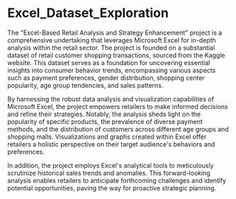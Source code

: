 # Excel_Dataset_Exploration

The "Excel-Based Retail Analysis and Strategy Enhancement" project is a comprehensive undertaking that leverages Microsoft Excel for in-depth analysis within the retail sector. The project is founded on a substantial dataset of retail customer shopping transactions, sourced from the Kaggle website. This dataset serves as a foundation for uncovering essential insights into consumer behavior trends, encompassing various aspects such as payment preferences, gender distribution, shopping center popularity, age group tendencies, and sales patterns.

By harnessing the robust data analysis and visualization capabilities of Microsoft Excel, the project empowers retailers to make informed decisions and refine their strategies. Notably, the analysis sheds light on the popularity of specific products, the prevalence of diverse payment methods, and the distribution of customers across different age groups and shopping malls. Visualizations and graphs created within Excel offer retailers a holistic perspective on their target audience's behaviors and preferences.

In addition, the project employs Excel's analytical tools to meticulously scrutinize historical sales trends and anomalies. This forward-looking analysis enables retailers to anticipate forthcoming challenges and identify potential opportunities, paving the way for proactive strategic planning.
